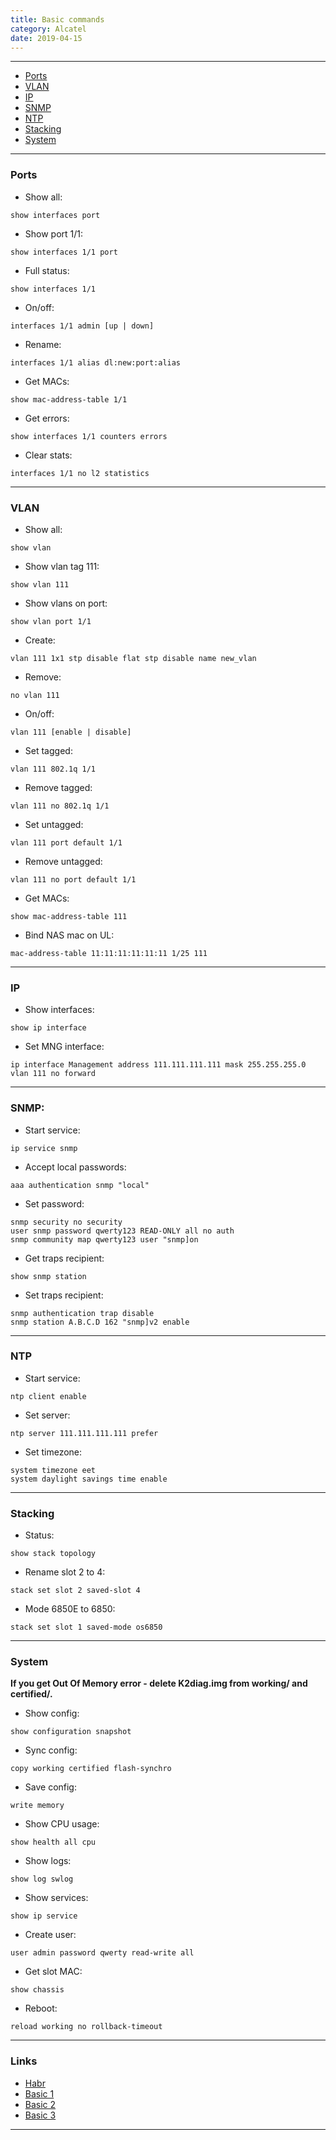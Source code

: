 ```yaml
---
title: Basic commands
category: Alcatel
date: 2019-04-15
---
```


-----

- [Ports](#ports)
- [VLAN](#vlan)
- [IP](#ip)
- [SNMP](#snmp)
- [NTP](#ntp)
- [Stacking](#stacking)
- [System](#system)

-----

### Ports




- Show all:     
```
show interfaces port
```

- Show port 1/1:
```
show interfaces 1/1 port
```

- Full status:  
```
show interfaces 1/1
```

- On/off:       
```
interfaces 1/1 admin [up | down]
```

- Rename:       
```
interfaces 1/1 alias dl:new:port:alias
```

- Get MACs:     
```
show mac-address-table 1/1
```

- Get errors:   
```
show interfaces 1/1 counters errors
```

- Clear stats:  
```
interfaces 1/1 no l2 statistics
```

-----

### VLAN

- Show all:          
```
show vlan
```

- Show vlan tag 111: 
```
show vlan 111
```

- Show vlans on port:
```
show vlan port 1/1
```

- Create:            
```
vlan 111 1x1 stp disable flat stp disable name new_vlan
```

- Remove:            
```
no vlan 111
```

- On/off:            
```
vlan 111 [enable | disable]
```

- Set tagged:        
```
vlan 111 802.1q 1/1
```

- Remove tagged:     
```
vlan 111 no 802.1q 1/1
```

- Set untagged:      
```
vlan 111 port default 1/1
```

- Remove untagged:   
```
vlan 111 no port default 1/1
```

- Get MACs:          
```
show mac-address-table 111
```

- Bind NAS mac on UL:
```
mac-address-table 11:11:11:11:11:11 1/25 111
```

-----

### IP

- Show interfaces:  
```
show ip interface
```

- Set MNG interface:
```
ip interface Management address 111.111.111.111 mask 255.255.255.0 vlan 111 no forward
```

-----

### SNMP:

- Start service:         
```
ip service snmp
```

- Accept local passwords:
```
aaa authentication snmp "local"
```

- Set password:
```
snmp security no security
user snmp password qwerty123 READ-ONLY all no auth
snmp community map qwerty123 user "snmp]on
```

- Get traps recipient:
```
show snmp station
```

- Set traps recipient:
```
snmp authentication trap disable
snmp station A.B.C.D 162 "snmp]v2 enable
```

-----

### NTP

- Start service:
```
ntp client enable
```

- Set server:   
```
ntp server 111.111.111.111 prefer
```

- Set timezone:
```
system timezone eet
system daylight savings time enable
```

-----

### Stacking

- Status:            
```
show stack topology
```

- Rename slot 2 to 4:
```
stack set slot 2 saved-slot 4
```

- Mode 6850Е to 6850:
```
stack set slot 1 saved-mode os6850
```

-----

### System

**If you get Out Of Memory error - delete K2diag.img from working/ and certified/.**

- Show config:   
```
show configuration snapshot
```

- Sync config:   
```
copy working certified flash-synchro
```

- Save config:   
```
write memory
```

- Show CPU usage:
```
show health all cpu
```

- Show logs:     
```
show log swlog
```

- Show services: 
```
show ip service
```

- Create user:   
```
user admin password qwerty read-write all
```

- Get slot MAC:  
```
show chassis
```

- Reboot:        
```
reload working no rollback-timeout
```

-----

### Links

- [Habr](http://habrahabr.ru/sandbox/64738/)
- [Basic 1](http://it-notepad.ru/%D0%B1%D0%B0%D0%B7%D0%BE%D0%B2%D1%8B%D0%B5-%D0%BA%D0%BE%D0%BC%D0%B0%D0%BD%D0%B4%D1%8B-%D0%BF%D1%80%D0%B8-%D1%80%D0%B0%D0%B1%D0%BE%D1%82%D0%B5-%D1%81-alcatel.html)
- [Basic 2](http://www.latouche.info/admin/user_guides/omniswitch.html)
- [Basic 3](http://aboutnetworkblog.blogspot.com/2013/05/alcatel-omniswitch.html)

-----